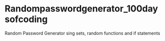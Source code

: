 # Randompasswordgenerator_100daysofcoding
Random Password Generator sing sets, random functions and if statements
